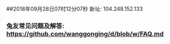 ##2018年09月28日07时12分07秒 新址: 104.248.152.133
### 兔友常见问题及解答: https://github.com/wanggonging/d/blob/w/FAQ.md
